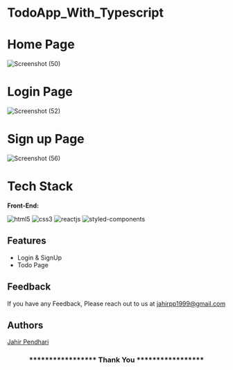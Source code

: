 # TodoApp_With_Typescript

# Home Page 

![Screenshot (50)](https://github.com/JahirPendhari09/TodoApp_With_Typescript/assets/128920395/b3b9d2be-eacd-4fa5-8c00-bc28f6c2cc50)

# Login Page 

![Screenshot (52)](https://github.com/JahirPendhari09/TodoApp_With_Typescript/assets/128920395/bd089c67-461c-41a1-957c-f9604e87a000)

# Sign up Page 

![Screenshot (56)](https://github.com/JahirPendhari09/TodoApp_With_Typescript/assets/128920395/3c245db9-98e1-4d32-92e2-e36761a8a043)


# Tech Stack

**Front-End:** <p >
    <img src="https://img.shields.io/badge/HTML5-E34F26?style=for-the-badge&logo=html5&logoColor=white" alt="html5" />
    <img src="https://img.shields.io/badge/CSS3-1572B6?style=for-the-badge&logo=css3&logoColor=white" alt="css3" /> 
    <img src="https://img.shields.io/badge/React-20232A?style=for-the-badge&logo=react&logoColor=61DAFB" alt="reactjs" />
    <img src="https://img.shields.io/badge/styled--components-DB7093?style=for-the-badge&logo=styled-components&logoColor=white" alt="styled-components" />
</p>

## Features
- Login & SignUp
- Todo Page

## Feedback

If you have any Feedback, Please reach out to us at jahirpp1999@gmail.com

## Authors
[Jahir Pendhari](https://github.com/JahirPendhari09)

<h3 align="center"> 
    ***************** Thank You *****************
</h3>

